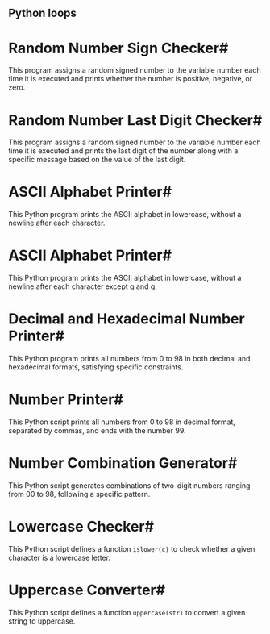 ## Python loops


# Random Number Sign Checker# 
This program assigns a random signed number to the variable number each time it is executed and prints whether the number is positive, negative, or zero.

# Random Number Last Digit Checker# 
This program assigns a random signed number to the variable number each time it is executed and prints the last digit of the number along with a specific message based on the value of the last digit.

# ASCII Alphabet Printer# 
This Python program prints the ASCII alphabet in lowercase, without a newline after each character.

# ASCII Alphabet Printer# 
This Python program prints the ASCII alphabet in lowercase, without a newline after each character except q and q.

# Decimal and Hexadecimal Number Printer# 
This Python program prints all numbers from 0 to 98 in both decimal and hexadecimal formats, satisfying specific constraints.

# Number Printer# 
This Python script prints all numbers from 0 to 98 in decimal format, separated by commas, and ends with the number 99.

# Number Combination Generator#
This Python script generates combinations of two-digit numbers ranging from 00 to 98, following a specific pattern.

# Lowercase Checker#
This Python script defines a function `islower(c)` to check whether a given character is a lowercase letter.

# Uppercase Converter#
This Python script defines a function `uppercase(str)` to convert a given string to uppercase.